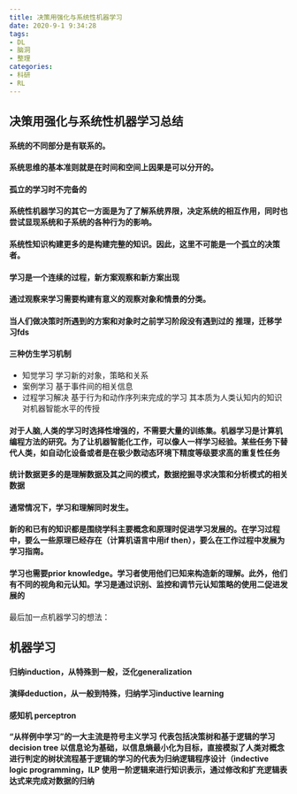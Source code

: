 ```yaml
---
title: 决策用强化与系统性机器学习
date: 2020-9-1 9:34:28
tags: 
- DL
- 脑洞
- 整理
categories:
- 科研
- RL
---
```


## 决策用强化与系统性机器学习总结

#### 系统的不同部分是有联系的。
#### 系统思维的基本准则就是在时间和空间上因果是可以分开的。
#### 孤立的学习时不完备的
#### 系统性机器学习的其它一方面是为了了解系统界限，决定系统的相互作用，同时也尝试显现系统和子系统的各种行为的影响。
#### 系统性知识构建更多的是构建完整的知识。因此，这里不可能是一个孤立的决策者。


#### 学习是一个连续的过程，新方案观察和新方案出现
#### 通过观察来学习需要构建有意义的观察对象和情景的分类。
#### 当人们做决策时所遇到的方案和对象时之前学习阶段没有遇到过的	推理，迁移学习fds 
#### 三种仿生学习机制
- 知觉学习
	学习新的对象，策略和关系
- 案例学习
	基于事件间的相关信息
- 过程学习解决
	基于行为和动作序列来完成的学习
	其本质为人类认知内的知识对机器智能水平的传授


#### 对于人脑,人类的学习时选择性增强的，不需要大量的训练集。机器学习是计算机编程方法的研究。为了让机器智能化工作，可以像人一样学习经验。某些任务下替代人类，如自动化设备或者是在极少数动态环境下精度等级要求高的重复性任务
#### 统计数据更多的是理解数据及其之间的模式，数据挖掘寻求决策和分析模式的相关数据
#### 通常情况下，学习和理解同时发生。
#### 新的和已有的知识都是围绕学科主要概念和原理时促进学习发展的。在学习过程中，要么一些原理已经存在（计算机语言中用if then），要么在工作过程中发展为学习指南。
#### 学习也需要prior knowledge。学习者使用他们已知来构造新的理解。**此外，他们有不同的视角和元认知。学习是通过识别、监控和调节元认知策略的使用二促进发展的**

最后加一点机器学习的想法：

## 机器学习
#### 归纳induction，从特殊到一般，泛化generalization
#### 演绎deduction，从一般到特殊，归纳学习inductive learning
#### 感知机 perceptron

**“从样例中学习”的一大主流是符号主义学习**
**代表包括决策树和基于逻辑的学习**
**decision tree 以信息论为基础，以信息熵最小化为目标，直接模拟了人类对概念进行判定的树状流程基于逻辑的学习的代表为归纳逻辑程序设计（indective logic programming，ILP 使用一阶逻辑来进行知识表示，通过修改和扩充逻辑表达式来完成对数据的归纳**



